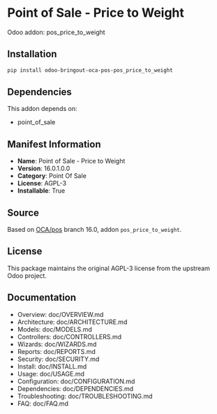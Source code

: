 # Point of Sale - Price to Weight

Odoo addon: pos_price_to_weight

## Installation

```bash
pip install odoo-bringout-oca-pos-pos_price_to_weight
```

## Dependencies

This addon depends on:
- point_of_sale

## Manifest Information

- **Name**: Point of Sale - Price to Weight
- **Version**: 16.0.1.0.0
- **Category**: Point Of Sale
- **License**: AGPL-3
- **Installable**: True

## Source

Based on [OCA/pos](https://github.com/OCA/pos) branch 16.0, addon `pos_price_to_weight`.

## License

This package maintains the original AGPL-3 license from the upstream Odoo project.

## Documentation

- Overview: doc/OVERVIEW.md
- Architecture: doc/ARCHITECTURE.md
- Models: doc/MODELS.md
- Controllers: doc/CONTROLLERS.md
- Wizards: doc/WIZARDS.md
- Reports: doc/REPORTS.md
- Security: doc/SECURITY.md
- Install: doc/INSTALL.md
- Usage: doc/USAGE.md
- Configuration: doc/CONFIGURATION.md
- Dependencies: doc/DEPENDENCIES.md
- Troubleshooting: doc/TROUBLESHOOTING.md
- FAQ: doc/FAQ.md
